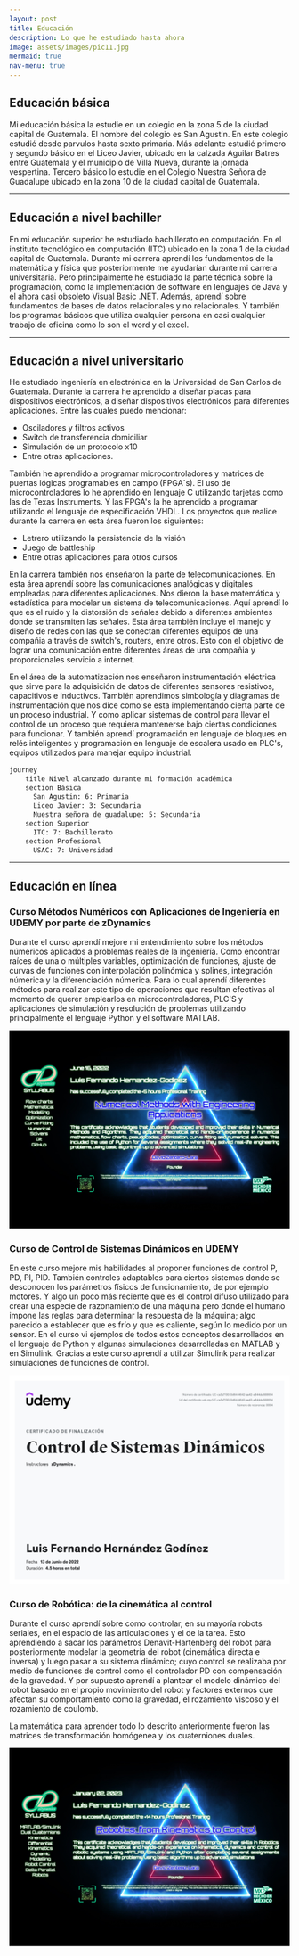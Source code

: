 ```yaml
---
layout: post
title: Educación
description: Lo que he estudiado hasta ahora
image: assets/images/pic11.jpg
mermaid: true
nav-menu: true
---
```


## Educación básica
Mi educación básica la estudie en un colegio en la zona 5 de la ciudad capital de Guatemala. El nombre del colegio es San Agustin. En este colegio estudié desde parvulos hasta sexto primaria. Más adelante estudié primero y segundo básico en el Liceo Javier, ubicado en la calzada Aguilar Batres entre Guatemala y el municipio de Villa Nueva, durante la jornada vespertina. Tercero básico lo estudie en el Colegio Nuestra Señora de Guadalupe ubicado en la zona 10 de la ciudad capital de Guatemala.   

---

## Educación a nivel bachiller
En mi educación superior he estudiado bachillerato en computación. En el instituto tecnológico en computación (ITC) ubicado en la zona 1 de la ciudad capital de Guatemala. Durante mi carrera aprendí los fundamentos de la matemática y física que posteriormente me ayudarían durante mi carrera universitaria. Pero principalmente he estudiado la parte técnica sobre la programación, como la implementación de software en lenguajes de Java y el ahora casi obsoleto Visual Basic .NET. Además, aprendí sobre fundamentos de bases de datos relacionales y no relacionales. Y también los programas básicos que utiliza cualquier persona en casi cualquier trabajo de oficina como lo son el word y el excel. 

---

## Educación a nivel universitario
He estudiado ingeniería en electrónica en la Universidad de San Carlos de Guatemala. Durante la carrera he aprendido a diseñar placas para dispositivos electrónicos, a diseñar dispositivos electrónicos para diferentes aplicaciones. Entre las cuales puedo mencionar: 

- Osciladores y filtros activos
- Switch de transferencia domiciliar
- Simulación de un protocolo x10
- Entre otras aplicaciones.

También he aprendido a programar microcontroladores y matrices de puertas lógicas programables en campo (FPGA´s). El uso de microcontroladores lo he aprendido en lenguaje C utilizando tarjetas como las de Texas Instruments. Y las FPGA's la he aprendido a programar utilizando el lenguaje de especificación VHDL. Los proyectos que realice durante la carrera en esta área fueron los siguientes:

- Letrero utilizando la persistencia de la visión
- Juego de battleship
- Entre otras aplicaciones para otros cursos
  
En la carrera también nos enseñaron la parte de telecomunicaciones. En esta área aprendí sobre las comunicaciones analógicas y digitales empleadas para diferentes aplicaciones. Nos dieron la base matemática y estadística para modelar un sistema de telecomunicaciones. Aquí aprendí lo que es el ruido y la distorsión de señales debido a diferentes ambientes donde se transmiten las señales. Esta área también incluye el manejo y diseño de redes con las que se conectan diferentes equipos de una compañia a través de switch's, routers, entre otros. Esto con el objetivo de lograr una comunicación entre diferentes áreas de una compañia y proporcionales servicio a internet. 

En el área de la automatización nos enseñaron instrumentación eléctrica que sirve para la adquisición de datos de diferentes sensores resistivos, capacitivos e inductivos. También aprendimos simbología y diagramas de instrumentación que nos dice como se esta implementando cierta parte de un proceso industrial. Y como aplicar sistemas de control para llevar el control de un proceso que requiera mantenerse bajo ciertas condiciones para funcionar. Y también aprendí programación en lenguaje de bloques en relés inteligentes y programación en lenguaje de escalera usado en PLC's, equipos utilizados para manejar equipo industrial.

```mermaid
journey
    title Nivel alcanzado durante mi formación académica
    section Básica
      San Agustin: 6: Primaria
      Liceo Javier: 3: Secundaria
      Nuestra señora de guadalupe: 5: Secundaria
    section Superior
      ITC: 7: Bachillerato
    section Profesional
      USAC: 7: Universidad
```
---

## Educación en línea
### Curso Métodos Numéricos con Aplicaciones de Ingeniería en UDEMY por parte de zDynamics
Durante el curso aprendí mejore mi entendimiento sobre los métodos númericos aplicados a problemas reales de la ingeniería. Como encontrar raíces de una o múltiples variables, optimización de funciones, ajuste de curvas de funciones con interpolación polinómica y splines, integración númerica y la diferenciación númerica. Para lo cual aprendí diferentes métodos para realizar este tipo de operaciones que resultan efectivas al momento de querer emplearlos en microcontroladores, PLC'S y aplicaciones de simulación y resolución de problemas utilizando principalmente el lenguaje Python y el software MATLAB.




[![Certificado de zDynamics - Métodos Númericos](/assets/images/zDynamics_certificado_MetodosNumericos.jpg "Shiprock, New Mexico by Beau Rogers")](https://www.zdynamics.org/about/#)

### Curso de Control de Sistemas Dinámicos en UDEMY
En este curso mejore mis habilidades al proponer funciones de control P, PD, PI, PID. También controles adaptables para ciertos sistemas donde se desconocen los parámetros físicos de funcionamiento, de por ejemplo motores. Y algo un poco más reciente que es el control difuso utilizado para crear una especie de razonamiento de una máquina pero donde el humano impone las reglas para determinar la respuesta de la máquina; algo parecido a establecer que es frío y que es caliente, según lo medido por un sensor. En el curso vi ejemplos de todos estos conceptos desarrollados en el lenguaje de Python y algunas simulaciones desarrolladas en MATLAB y en Simulink. Gracias a este curso aprendí a utilizar Simulink para realizar simulaciones de funciones de control.

[![Certificado de UDEMY - Control de sistemas dinámicos](/assets/images/UC-ca3a7130-0d64-4642-aa42-e844da688654.jpg "Shiprock, New Mexico by Beau Rogers")](https://www.udemy.com/certificate/UC-ca3a7130-0d64-4642-aa42-e844da688654/)

### Curso de Robótica: de la cinemática al control
Durante el curso aprendí sobre como controlar, en su mayoría robots seriales, en el espacio de las articulaciones y el de la tarea. Esto aprendiendo a sacar los parámetros Denavit-Hartenberg del robot para posteriormente modelar la geometría del robot (cinemática directa e inversa) y luego pasar a su sistema dinámico; cuyo control se realizaba por medio de funciones de control como el controlador PD con compensación de la gravedad. Y por supuesto aprendí a plantear el modelo dinámico del robot basado en el propio movimiento del robot y factores externos que afectan su comportamiento como la gravedad, el rozamiento viscoso y el rozamiento de coulomb. 

La matemática para aprender todo lo descrito anteriormente fueron las matrices de transformación homógenea y los cuaterniones duales. 

[![Certificado de zDynamics - Robótica: de la cinemática al control](/assets/images/zDynamics_certificado_Robotica.jpg "Shiprock, New Mexico by Beau Rogers")](https://www.zdynamics.org/about/#)

